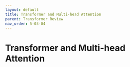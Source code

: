 ```yaml
---
layout: default
title: Transformer and Multi-head Attention
parent: Transformer Review
nav_order: 5-03-04
---
```


# Transformer and Multi-head Attention
